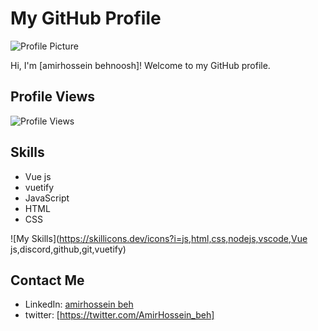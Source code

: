# My GitHub Profile

![Profile Picture](https://avatars.githubusercontent.com/u/128216541?s=96&v=4)

Hi, I'm [amirhossein behnoosh]! Welcome to my GitHub profile.

## Profile Views

![Profile Views](https://komarev.com/ghpvc/?username=amirhossein-beh)

## Skills

- Vue js 
- vuetify
- JavaScript
- HTML
- CSS

![My Skills](https://skillicons.dev/icons?i=js,html,css,nodejs,vscode,Vue js,discord,github,git,vuetify)

## Contact Me

- LinkedIn: [amirhossein beh](https://www.linkedin.com/in/amir-hossein-behnoosh-04575b202/)
- twitter: [https://twitter.com/AmirHossein_beh]
